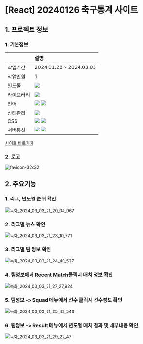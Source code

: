 # [React] 20240126 축구통계 사이트

## 1. 프로젝트 정보
### 1. 기본정보
|            | 설명                                                                                                                                                                                                                      |
| :--------- | :------------------------------------------------------------------------------------------------------------------------------------------------------------------------------------------------------------------------ |
| 작업기간   | 2024.01.26 ~ 2024.03.03                                                                                                                                                                                                   |
| 작업인원   | 1                                                                                                                                                                                                                         |
| 빌드툴     | <img src="https://img.shields.io/badge/Vite-646CFF?style=flat-square&logo=vite&logoColor=white">                                                                                                                          |
| 라이브러리 | <img src="https://img.shields.io/badge/React-61DAFB?style=flat-square&logo=react&logoColor=black">                                                                                                                        |
| 언어       | <img src="https://img.shields.io/badge/JavaScript-F7DF1E?style=flat-square&logo=javascript&logoColor=black"> <img src="https://img.shields.io/badge/TypeScript-3178C6?style=flat-square&logo=TypeScript&logoColor=white"> |
| 상태관리   | <img src="https://img.shields.io/badge/zustand-999999?style=flat-square&logo=react&logoColor=black">                                                                                                                      |
| CSS        | <img src="https://img.shields.io/badge/tailwindcss-06B6D4?style=flat-square&logo=tailwindcss&logoColor=black"> <img src="https://img.shields.io/badge/CSS3-1572B6?style=flat-square&logo=CSS3&logoColor=white">           |
| 서버통신   | <img src="https://img.shields.io/badge/ReactQuery-FF4154?style=flat-square&logo=ReactQuery&logoColor=black"> <img src="https://img.shields.io/badge/Axios-5A29E4?style=flat-square&logo=Axios&logoColor=white">           |

[사이트 바로가기](https://audrhks29.github.io/footballLeague/dist/)

### 2. 로고
![favicon-32x32](https://github.com/audrhks29/footballLeague/assets/130128690/b8c5b78a-9c5a-4c20-899d-068b6927b150)

## 2. 주요기능
### 1. 리그, 년도별 순위 확인 
![녹화_2024_03_03_21_20_04_967](https://github.com/audrhks29/footballLeague/assets/130128690/53ee8f03-4fa1-4da8-b4f1-5d8e651575a4)

### 2. 리그별 뉴스 확인
![녹화_2024_03_03_21_23_10_771](https://github.com/audrhks29/footballLeague/assets/130128690/0dfb1469-b80e-4ad6-b4dc-eeb2b4b5a85d)

### 3. 리그별 팀 정보 확인
![녹화_2024_03_03_21_24_40_527](https://github.com/audrhks29/footballLeague/assets/130128690/d5905378-939e-4545-8bb5-bc1857722b0b)

### 4. 팀정보에서 Recent Match클릭시 매치 정보 확인
![녹화_2024_03_03_21_27_27_924](https://github.com/audrhks29/footballLeague/assets/130128690/9d840d3a-3356-4fd8-a9c7-ff5d72bf093a)

### 5. 팀정보 -> Squad 메뉴에서 선수 클릭시 선수정보 확인
![녹화_2024_03_03_21_25_43_546](https://github.com/audrhks29/footballLeague/assets/130128690/bc9af2af-0a36-4bf5-961a-ab4d4888ad53)

### 6. 팀정보 -> Result 메뉴에서 년도별 매치 결과 및 세부내용 확인
![녹화_2024_03_03_21_29_22_47](https://github.com/audrhks29/footballLeague/assets/130128690/c635ebd5-fc0f-46b3-bbf7-e3f82ecc3d82)
</div>
</details>